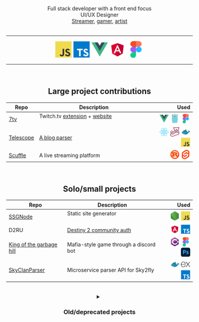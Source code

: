 <br />
<div align="center">
  <div>Full stack developer with a front end focus</div>
  <div>UI/UX Designer</div>
  <div><a href="https://www.twitch.tv/sirinoks">Streamer</a>, <a href="https://steamcommunity.com/id/aisik28/">gamer</a>, <a href="https://www.patreon.com/SilkDragon">artist</a></div>
</div>
<br />


---
<div align="center">

<img width="45vw" src="assets/javascript-original.svg" alt="JavaScript logo" />
<img width="45vw" src="assets/typescript-original.svg" alt="Typescript logo" />
<img width="45vw" src="assets/vuejs-original.svg" alt="Vuejs logo" />
<img width="45vw" src="assets/angular-original.svg" alt="Angular logo" />
<img width="45vw" src="assets/figma-original.svg" alt="Figma logo" />
</div>

---

<br />

<div align="center">

<h2> Large project contributions </h2>

| Repo | Description | Used |
| ----- | -------------------------------------- | -----: |
| [7tv](https://github.com/SevenTV/SevenTV) | Twitch.tv [extension](https://chromewebstore.google.com/detail/7tv) + [website](https://7tv.app/) &nbsp; &nbsp; &nbsp; &nbsp; &nbsp; &nbsp; &nbsp; &nbsp; &nbsp; &nbsp; &nbsp; &nbsp; &nbsp; &nbsp; &nbsp; &nbsp; &nbsp; &nbsp; &nbsp; | <img width="25vw" src="assets/vuejs-original.svg" alt="Vue.js logo" /> <img width="25vw" src="assets/go-original.svg" alt="Go logo" /> <img width="25vw" src="assets/figma-original.svg" alt="Figma logo" /> |
| [Telescope](https://github.com/Seneca-CDOT/telescope) | [A blog parser](https://telescope.cdot.systems/) |  <img width="25vw" src="assets/react-original.svg" alt="React logo" /> <img width="25vw" src="assets/jest-plain.svg" alt="Jest logo" /> <img width="25vw" src="assets/docker-original.svg" alt="Docker logo" /> <img width="25vw" src="assets/javascript-original.svg" alt="JavaScript logo" /> |
| [Scuffle](https://github.com/ScuffleTV/scuffle) | A live streaming platform | <img width="25vw" src="assets/rust-original.svg" alt="Rust logo" /> <img width="25vw" src="assets/svelte-original.svg" alt="Svelte logo" /> |

<br />

<h2> Solo/small projects </h2>

| Repo | Description | Used |
| ----- | -------------------------------------- | ---: |
| [SSGNode](https://github.com/sirinoks/SSGNode) | Static site generator &nbsp; &nbsp; &nbsp; &nbsp; &nbsp; &nbsp; &nbsp; &nbsp; &nbsp; &nbsp; &nbsp; &nbsp; &nbsp; &nbsp; &nbsp; &nbsp; &nbsp; &nbsp; &nbsp; | <img width="25vw" src="assets/nodejs-original.svg" alt="Node.js logo" /> <img width="25vw" src="assets/javascript-original.svg" alt="JavaScript logo" />|
| D2RU | [Destiny 2 community auth](https://d2lfg.ru/authorization) | <img width="25vw" src="assets/angular-original.svg" alt="Angular logo" /> <img width="25vw" src="assets/typescript-original.svg" alt="TypeScript logo" />  |
| [King of the garbage hill](https://github.com/mylorik/King-of-the-Garbage-Hill) | Mafia-style game through a discord bot | <img width="25vw" src="assets/csharp-original.svg" alt="C# logo" /> <img width="25vw" src="assets/figma-original.svg" alt="Figma logo" /> <img width="25vw" src="assets/photoshop-original.svg" alt="Photoshop logo" /> |
| [SkyClanParser](https://github.com/sirinoks/skyClanParser) | Microservice parser API for Sky2fly | <img width="25vw" src="assets/docker-original.svg" alt="Docker logo" /> <img width="25vw" src="assets/express-original.svg" alt="Express.js logo" /> <img width="25vw" src="assets/typescript-original.svg" alt="TypeScript logo" />  |

<br />

<details>
<summary><h3>Old/deprecated projects</h3></summary>

| Repo | Description | Used |
| ----- | -------------------------------------- | ---: |
| [BetterBTP](https://github.com/sirinoks/Better-BTP-chrome) | Chrome extension to enhance website readability | <img width="25vw" src="assets/css3-original.svg" alt="CSS3 logo" /> <img width="25vw" src="assets/javascript-original.svg" alt="JavaScript logo" /> |
| [MailGunAPI](https://github.com/sirinoks/mailGunApi) | API for Mailgun | <img width="25vw" src="assets/csharp-original.svg" alt="C# logo" /> <img width="25vw" src="assets/dot-net-original.svg" alt=".NET logo" /> <img width="25vw" src="assets/javascript-original.svg" alt="JavaScript logo" /> |
| [Layout editor](https://github.com/sirinoks/layoutEditor) | Drag and drop layout editor |  <img width="25vw" src="assets/express-original.svg" alt="Express.js logo" /> <img width="25vw" src="assets/jquery-original.svg" alt="jQuery logo" /> <img width="25vw" src="assets/json-original.svg" alt="JSON logo" /> <img width="25vw" src="assets/javascript-original.svg" alt="JavaScript logo" /> |
</details>

</div>